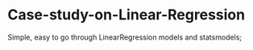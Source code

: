 # Case-study-on-Linear-Regression
Simple, easy to go through LinearRegression models and statsmodels;
